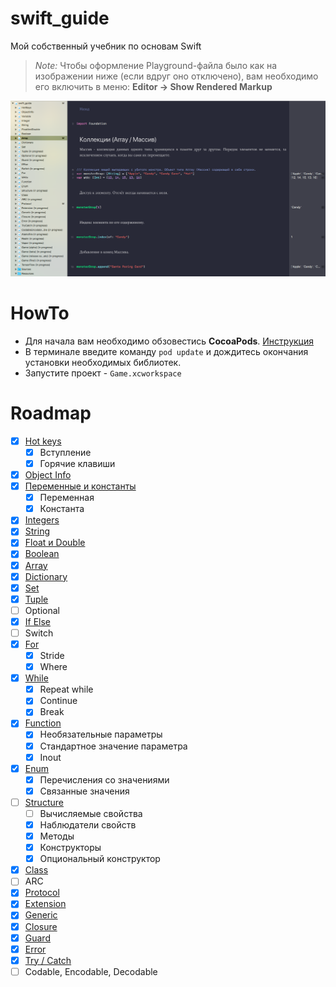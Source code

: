 # swift_guide
Мой собственный учебник по основам Swift

> *Note:* Чтобы оформление Playground-файла было как на изображении ниже (если вдруг оно отключено), вам необходимо его включить в меню: **Editor -> Show Rendered Markup**

![](example.png)

# HowTo

* Для начала вам необходимо обзовестись **CocoaPods**. [Инструкция](https://guides.cocoapods.org/using/getting-started)
* В терминале введите команду `pod update` и дождитесь окончания установки необходимых библиотек.
* Запустите проект - `Game.xcworkspace`

# Roadmap

* [x] [Hot keys](https://github.com/riley-usagi/swift_guide/blob/master/swift_guide.playground/Pages/HotKeys.xcplaygroundpage/Contents.swift)
  * [x] Вступление
  * [x] Горячие клавиши
* [x] [Object Info](https://github.com/riley-usagi/swift_guide/blob/master/swift_guide.playground/Pages/ObjectInfo.xcplaygroundpage/Contents.swift)
* [x] [Переменные и константы](https://github.com/riley-usagi/swift_guide/blob/master/swift_guide.playground/Pages/Variables.xcplaygroundpage/Contents.swift)
  * [x] Переменная
  * [x] Константа
* [x] [Integers](https://github.com/riley-usagi/swift_guide/blob/master/swift_guide.playground/Pages/Integers.xcplaygroundpage/Contents.swift)
* [x] [String](https://github.com/riley-usagi/swift_guide/blob/master/swift_guide.playground/Pages/String.xcplaygroundpage/Contents.swift)
* [x] [Float и Double](https://github.com/riley-usagi/swift_guide/blob/master/swift_guide.playground/Pages/FloatAndDouble.xcplaygroundpage/Contents.swift)
* [x] [Boolean](https://github.com/riley-usagi/swift_guide/blob/master/swift_guide.playground/Pages/Boolean.xcplaygroundpage/Contents.swift)
* [x] [Array](https://github.com/riley-usagi/swift_guide/blob/master/swift_guide.playground/Pages/Array.xcplaygroundpage/Contents.swift)
* [x] [Dictionary](https://github.com/riley-usagi/swift_guide/blob/master/swift_guide.playground/Pages/Dictionary.xcplaygroundpage/Contents.swift)
* [x] [Set](https://github.com/riley-usagi/swift_guide/blob/master/swift_guide.playground/Pages/Set.xcplaygroundpage/Contents.swift)
* [x] [Tuple](https://github.com/riley-usagi/swift_guide/blob/master/swift_guide.playground/Pages/Tuple.xcplaygroundpage/Contents.swift)
* [ ] Optional
* [x] [If Else](https://github.com/riley-usagi/swift_guide/blob/master/swift_guide.playground/Pages/IfElse.xcplaygroundpage/Contents.swift)
* [ ] Switch
* [x] [For](https://github.com/riley-usagi/swift_guide/blob/master/swift_guide.playground/Pages/For.xcplaygroundpage/Contents.swift)
  * [x] Stride
  * [x] Where
* [x] [While](https://github.com/riley-usagi/swift_guide/blob/master/swift_guide.playground/Pages/While.xcplaygroundpage/Contents.swift)
  * [x] Repeat while
  * [x] Continue
  * [x] Break
* [x] [Function](https://github.com/riley-usagi/swift_guide/blob/master/swift_guide.playground/Pages/Function.xcplaygroundpage/Contents.swift)
  * [x] Необязательные параметры
  * [x] Стандартное значение параметра
  * [x] Inout
* [x] [Enum](https://github.com/riley-usagi/swift_guide/blob/master/swift_guide.playground/Pages/Enum.xcplaygroundpage/Contents.swift)
  * [x] Перечисления со значениями
  * [x] Связанные значения
* [ ] [Structure](https://github.com/riley-usagi/swift_guide/blob/master/swift_guide.playground/Pages/Structure%20(in%20progress).xcplaygroundpage/Contents.swift)
  * [ ] Вычисляемые свойства
  * [x] Наблюдатели свойств
  * [x] Методы
  * [x] Конструкторы
  * [x] Опциональный конструктор
* [x] [Class](https://github.com/riley-usagi/swift_guide/blob/master/swift_guide.playground/Pages/Class.xcplaygroundpage/Contents.swift)
* [ ] ARC
* [x] [Protocol](https://github.com/riley-usagi/swift_guide/blob/master/swift_guide.playground/Pages/Protocol.xcplaygroundpage/Contents.swift)
* [x] [Extension](https://github.com/riley-usagi/swift_guide/blob/master/swift_guide.playground/Pages/Extension.xcplaygroundpage/Contents.swift)
* [x] [Generic](https://github.com/riley-usagi/swift_guide/blob/master/swift_guide.playground/Pages/Generic.xcplaygroundpage/Contents.swift)
* [x] [Closure](https://github.com/riley-usagi/swift_guide/blob/master/swift_guide.playground/Pages/Closure.xcplaygroundpage/Contents.swift)
* [x] [Guard](https://github.com/riley-usagi/swift_guide/blob/master/swift_guide.playground/Pages/Guard.xcplaygroundpage/Contents.swift)
* [x] [Error](https://github.com/riley-usagi/swift_guide/blob/master/swift_guide.playground/Pages/Error.xcplaygroundpage/Contents.swift)
* [x] [Try / Catch](https://github.com/riley-usagi/swift_guide/blob/master/swift_guide.playground/Pages/TryCatch.xcplaygroundpage/Contents.swift)
* [ ] Codable, Encodable, Decodable
